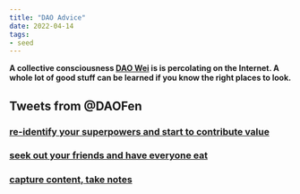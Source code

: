 ```yaml
---
title: "DAO Advice"
date: 2022-04-14
tags:
- seed
---
```


 **A collective consciousness [DAO Wei](/notes/DAO%20Wei.md) is is percolating on the Internet. A whole lot of good stuff can be learned if you know the right places to look.**

## Tweets from @DAOFen

### [re-identify your superpowers and start to contribute value](/images/DAO%20advice/re-identify%20your%20superpowers.png)

### [seek out your friends and have everyone eat](/images/DAO%20advice/Everyone%20can%20eat.png)

### [capture content, take notes](/images/DAO%20advice/Take%20notes.png)

